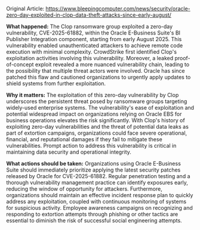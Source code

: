 Original Article: https://www.bleepingcomputer.com/news/security/oracle-zero-day-exploited-in-clop-data-theft-attacks-since-early-august/

**What happened:**
The Clop ransomware group exploited a zero-day vulnerability, CVE-2025-61882, within the Oracle E-Business Suite's BI Publisher Integration component, starting from early August 2025. This vulnerability enabled unauthenticated attackers to achieve remote code execution with minimal complexity. CrowdStrike first identified Clop's exploitation activities involving this vulnerability. Moreover, a leaked proof-of-concept exploit revealed a more nuanced vulnerability chain, leading to the possibility that multiple threat actors were involved. Oracle has since patched this flaw and cautioned organizations to urgently apply updates to shield systems from further exploitation.

**Why it matters:**
The exploitation of this zero-day vulnerability by Clop underscores the persistent threat posed by ransomware groups targeting widely-used enterprise systems. The vulnerability's ease of exploitation and potential widespread impact on organizations relying on Oracle EBS for business operations elevates the risk significantly. With Clop's history of exploiting zero-day vulnerabilities and the threat of potential data leaks as part of extortion campaigns, organizations could face severe operational, financial, and reputational damages if they fail to mitigate these vulnerabilities. Prompt action to address this vulnerability is critical in maintaining data security and operational integrity.

**What actions should be taken:**
Organizations using Oracle E-Business Suite should immediately prioritize applying the latest security patches released by Oracle for CVE-2025-61882. Regular penetration testing and a thorough vulnerability management practice can identify exposures early, reducing the window of opportunity for attackers. Furthermore, organizations should maintain an effective incident response plan to quickly address any exploitation, coupled with continuous monitoring of systems for suspicious activity. Employee awareness campaigns on recognizing and responding to extortion attempts through phishing or other tactics are essential to diminish the risk of successful social engineering attempts.